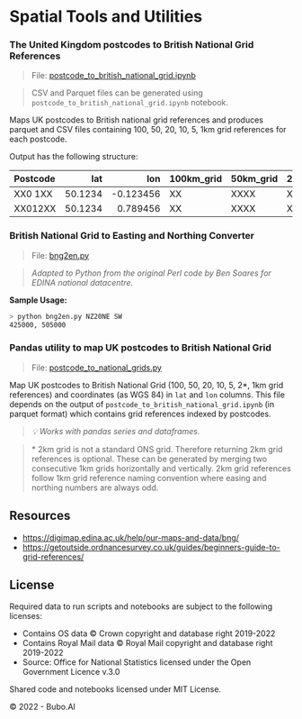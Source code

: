 # Spatial Tools and Utilities

### The United Kingdom postcodes to British National Grid References

> File: [postcode_to_british_national_grid.ipynb](postcode_to_british_national_grid.ipynb)

> CSV and Parquet files can be generated using `postcode_to_british_national_grid.ipynb` notebook.

Maps UK postcodes to British national grid references and produces parquet and CSV files containing 100, 50, 20, 10, 5, 1km grid references for each postcode.

Output has the following structure:

| Postcode   |     lat |       lon | 100km_grid   | 50km_grid   | 20km_grid   | 10km_grid   | 5km_grid   | 1km_grid   |
|:-----------|--------:|----------:|:-------------|:------------|:------------|:------------|:-----------|:-----------|
| XX0 1XX    | 50.1234 | -0.123456 | XX           | XXXX        | XX00        | XX00        | XX00NW     | XX1234     |
| XX012XX    | 50.1234 |  0.789456 | XX           | XXXX        | XX00        | XX00        | XX00NE     | XX1234     |


### British National Grid to Easting and Northing Converter

> File: [bng2en.py](bng2en.py)

> _Adapted to Python from the original Perl code by Ben Soares for EDINA national datacentre._

**Sample Usage:**
```bash
> python bng2en.py NZ20NE SW
425000, 505000
```

### Pandas utility to map UK postcodes to British National Grid

> File: [postcode_to_national_grids.py](postcode_to_national_grids.py)

Map UK postcodes to British National Grid (100, 50, 20, 10, 5, 2*, 1km grid
references) and coordinates (as WGS 84) in  `lat` and `lon` columns. This file depends on the output of `postcode_to_british_national_grid.ipynb` (in parquet format) which contains grid references indexed by postcodes.

> _💡 Works with pandas series and dataframes._

> \* 2km grid is not a standard ONS grid. Therefore returning 2km grid references is optional. These can be generated by merging two consecutive 1km grids horizontally and vertically. 2km grid references follow 1km grid reference naming convention where easing and northing numbers are always odd.


## Resources

- https://digimap.edina.ac.uk/help/our-maps-and-data/bng/
- https://getoutside.ordnancesurvey.co.uk/guides/beginners-guide-to-grid-references/

## License

Required data to run scripts and notebooks are subject to the following licenses:

- Contains OS data © Crown copyright and database right 2019-2022
- Contains Royal Mail data © Royal Mail copyright and database right 2019-2022
- Source: Office for National Statistics licensed under the Open Government Licence v.3.0

Shared code and notebooks licensed under MIT License.

© 2022 - Bubo.AI